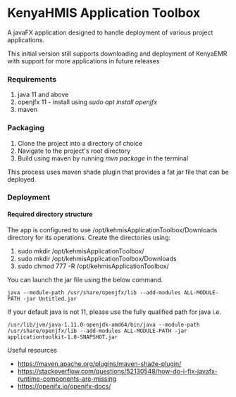 KenyaHMIS Application Toolbox
=============================
A javaFX application designed to handle deployment of various project applications. 

This initial version still supports downloading and deployment of KenyaEMR with support for more applications in future releases

### Requirements
1. java 11 and above
2. openjfx 11 - install using *sudo apt install openjfx*
3. maven

### Packaging
1. Clone the project into a directory of choice
2. Navigate to the project's root directory
3. Build using maven by running *mvn package* in the terminal

This process uses maven shade plugin that provides a fat jar file that can be deployed. 

### Deployment

#### Required directory structure
The app is configured to use /opt/kehmisApplicationToolbox/Downloads directory for its operations. Create the directories using:

1. sudo mkdir /opt/kehmisApplicationToolbox/
2. sudo mkdir /opt/kehmisApplicationToolbox/Downloads
3. sudo chmod 777 -R /opt/kehmisApplicationToolbox/

You can launch the jar file using the below command. 

    java --module-path /usr/share/openjfx/lib --add-modules ALL-MODULE-PATH -jar Untitled.jar

If your default java is not 11, please use the fully qualified path for java i.e. 

    /usr/lib/jvm/java-1.11.0-openjdk-amd64/bin/java --module-path /usr/share/openjfx/lib --add-modules ALL-MODULE-PATH -jar applicationtoolkit-1.0-SNAPSHOT.jar

Useful resources
- https://maven.apache.org/plugins/maven-shade-plugin/
- https://stackoverflow.com/questions/52130548/how-do-i-fix-javafx-runtime-components-are-missing
- https://openjfx.io/openjfx-docs/



